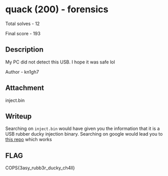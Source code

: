 # quack (200) - forensics

Total solves - 12

Final score - 193

## Description
My PC did not detect this USB. I hope it was safe lol

Author - kn1gh7

## Attachment
inject.bin

## Writeup
Searching on `inject.bin` would have given you the information that it is a USB rubber ducky injection binary. Searching on google would lead you to [this repo](https://github.com/JPaulMora/Duck-Decoder) which works

## FLAG
COPS{3asy_rubb3r_ducky_ch4ll}
